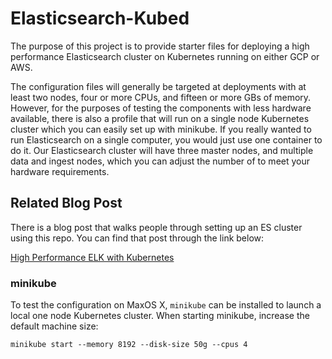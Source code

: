 # Elasticsearch-Kubed

The purpose of this project is to provide starter files for deploying a high performance Elasticsearch cluster on Kubernetes running on either GCP or AWS.  

The configuration files will generally be targeted at deployments with at least two nodes, four or more CPUs, and fifteen or more GBs of memory.  However, for the purposes of testing the components with less hardware available, there is also a profile that will run on a single node Kubernetes cluster which you can easily set up with minikube.  If you really wanted to run Elasticsearch on a single computer, you would just use one container to do it.  Our Elasticsearch cluster will have three master nodes, and multiple data and ingest nodes, which you can adjust the number of to meet your hardware requirements.

## Related Blog Post

There is a blog post that walks people through setting up an ES cluster using this repo.  You can find that post through the link below:

[High Performance ELK with Kubernetes](https://engineering.udacity.com/high-performance-elk-with-kubernetes-part-1-1d09f41a4ce2)

### minikube

To test the configuration on MaxOS X, `minikube` can be installed to launch a local one node Kubernetes cluster.  When starting minikube, increase the default machine size:

`minikube start --memory 8192 --disk-size 50g --cpus 4`
